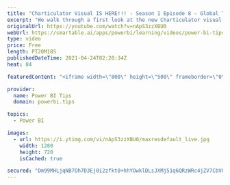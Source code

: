```yaml
---
title: "Charticulator Visual IS HERE!!! - Season 1 Episode 8 - Global Trade Chart"
excerpt: "We walk through a first look at the new Charticulator visual from Microsoft Power BI team.    This video we are exploring the Microsoft Tutorial for Global Trade https://charticulator.com/gallery/global_trade_of_natural_resources.html  Official blog post about the visual: https://powerbi.microsoft.com/en-us/blog/announcing-the-new-charticulator-visual-public-preview/"
originalUrl: https://youtube.com/watch?v=nApS3zzXBU0
webUrl: https://smartable.ai/apps/powerbi/learning/videos/power-bi-tips-charticulator-visual-is-here-season-1-episode-8-global-trade-chart/
type: video
price: Free
length: PT20M18S
publishedDateTime: 2021-04-24T02:20:34Z
heat: 84

featuredContent: "<iframe width=\"800\" height=\"500\" frameborder=\"0\" src=\"https://www.youtube.com/embed/nApS3zzXBU0\" allow=\"accelerometer; autoplay; encrypted-media; gyroscope; picture-in-picture\" allowfullscreen></iframe>"

provider:
  name: Power BI Tips
  domain: powerbi.tips

topics:
  - Power BI

images:
  - url: https://i.ytimg.com/vi/nApS3zzXBU0/maxresdefault_live.jpg
    width: 1280
    height: 720
    isCached: true

secured: "Dm99MHLjqNB7Oh7D3Ej0i2zfkt0+hhYOwklDLsJXMj51q6QRzWRc4jZV7CbVGNArk6IejjnMd48Dqn+kfgrTmTmJNLV6dhzFRJy/Ws8A+f9cxzCud+0BYV0603HIAdVVJ5l7rxygGDNiHDkMyuK4/w+vZgoeqtw0rgdzacAx6PIzCw0r/0MyLk7Wyy3rKt5VyafTDyr9U94x/7oC8yJdPQhVtcRdJdKzdEgBx2Q695RHER8TqCFdhrQP+UKnVm5alJlAJaeUg7Ddw3aYsF/kUx/kbFnz6v1SjVHHGEP8NqJPILIMTtHD9ITTVcoTjTUPWZDtAndh8I87qptO1hc8rSAV3RXdFgWloyqrhS85c0MDvAIBkamIjJ4i5waDjC8/9Ua0wK1KQDgtirNVSHtJayiqorTYjXRpvvp3DL4CvhE=;8tHsIFBWM16enjnLfC1v8Q=="
---
```


